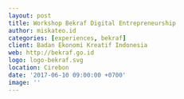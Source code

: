 ```yaml
---
layout: post
title: Workshop Bekraf Digital Entrepreneurship
author: miskateo.id
categories: [experiences, bekraf]
client: Badan Ekonomi Kreatif Indonesia
web: http://bekraf.go.id
logo: logo-bekraf.svg
location: Cirebon
date: '2017-06-10 09:00:00 +0700'
image: ''
---
```

